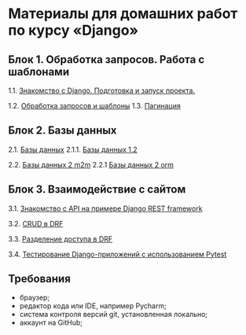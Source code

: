 # Материалы для домашних работ по курсу «Django»

## Блок 1. Обработка запросов. Работа с шаблонами

1.1. [Знакомство с Django. Подготовка и запуск проекта.](https://github.com/520911/Django-homeworks/tree/master/first_project)

1.2. [Обработка запросов и шаблоны](https://github.com/520911/Django-homeworks/tree/requests_templates)
1.3. [Пагинация](https://github.com/520911/Django-homeworks/tree/pagination)

## Блок 2. Базы данных

2.1.   [Базы данных](https://github.com/520911/Django-homeworks/tree/models_list_displaying)
2.1.1. [Базы данных 1.2](https://github.com/520911/Django-homeworks/tree/work_with_database)

2.2. [Базы данных 2 m2m](https://github.com/520911/Django-homeworks/tree/m2m_relations)
2.2.1 [Базы данных 2 orm](https://github.com/520911/Django-homeworks/tree/orm_migrations)

## Блок 3. Взаимодействие с сайтом

3.1. [Знакомство с API на примере Django REST framework](https://github.com/520911/Django-homeworks/tree/simple_crud)

3.2. [CRUD в DRF](https://github.com/520911/Django-homeworks/tree/crud_create)

3.3. [Разделение доступа в DRF](https://github.com/520911/Django-homeworks/tree/api_with_restrictions)

3.4. [Тестирование Django-приложений с использованием Pytest](https://github.com/520911/Django-homeworks/tree/drf_tests)

## Требования

- браузер;
- редактор кода или IDE, например Pycharm;
- система контроля версий git, установленная локально;
- аккаунт на GitHub;
